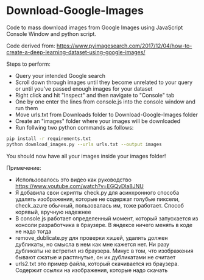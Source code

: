 # Download-Google-Images
Code to mass download images from Google Images using JavaScript Console Window and python script.

Code derived from: https://www.pyimagesearch.com/2017/12/04/how-to-create-a-deep-learning-dataset-using-google-images/

Steps to perform:
- Query your intended Google search
- Scroll down through images until they become unrelated to your query or until you've passed enough images for your dataset
- Right click and hit "Inspect" and then navigate to "Console" tab
- One by one enter the lines from console.js into the console window and run them
- Move urls.txt from Downloads folder to Download-Google-Images folder
- Create an "images" folder where your images will be downloaded
- Run follwing two python commands as follows:
```bash
pip install -r requirements.txt
python download_images.py --urls urls.txt --output images
```

You should now have all your images inside your images folder!

Примечение:
- Использовалось это видео как руководство https://www.youtube.com/watch?v=EGQyDla8JNU
- Я добавила свои скрипты check.py для асинхронного способа удалять изображения, которые не содержат голубые пиксели, check_azure обычный, пользовалась им, тоже работает. Способ корявый, вручную надежнее
- В console.js работает определенный момент, который запускается из консоли разработчика в браузере. В яндексе ничего менять в коде не надо тогда
- remove_dublicate.py для проверки хэшей, удалять должен дубликаты, но смысла в нем как мне кажется нет. Ни разу дубликаты не встретил из браузера. Минус в том, что изображения бывают сжатые и растянутые, он их дубликатами не считает
- urls2.txt это пример файла, который скачивается из браузера. Содержит ссылки на изображения, которые надо скачать
